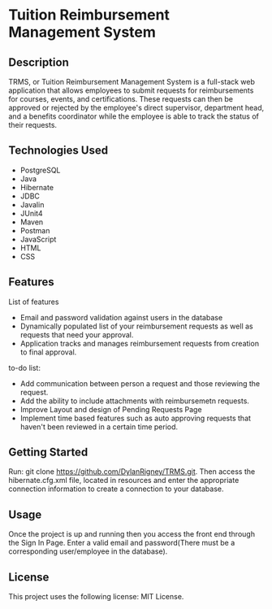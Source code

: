 # Tuition Reimbursement Management System

## Description

TRMS, or Tuition Reimbursement Management System is a full-stack web application that allows employees to submit requests for reimbursements for courses, events, and certifications. These requests can then be approved or rejected by the employee's direct supervisor, department head, and a benefits coordinator while the employee is able to track the status of their requests.

## Technologies Used

* PostgreSQL
* Java
* Hibernate
* JDBC
* Javalin
* JUnit4
* Maven
* Postman
* JavaScript
* HTML
* CSS

## Features

List of features

* Email and password validation against users in the database
* Dynamically populated list of your reimbursement requests as well as requests that need your approval.
* Application tracks and manages reimbursement requests from creation to final approval. 

to-do list:

* Add communication between person a request and those reviewing the request.
* Add the ability to include attachments with reimbursemetn requests.
* Improve Layout and design of Pending Requests Page
* Implement time based features such as auto approving requests that haven't been reviewed in a certain time period.

## Getting Started

Run: git clone https://github.com/DylanRigney/TRMS.git.  Then access the hibernate.cfg.xml file, located in resources and enter the appropriate connection information to create a connection to your database. 

## Usage

Once the project is up and running then you access the front end through the Sign In Page.  Enter a valid email and password(There must be a corresponding user/employee in the database).

## License

This project uses the following license: MIT License.


